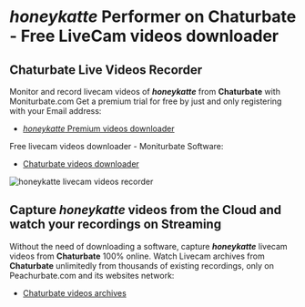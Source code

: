 # _honeykatte_ Performer on Chaturbate - Free LiveCam videos downloader

## Chaturbate Live Videos Recorder

Monitor and record livecam videos of **_honeykatte_** from **Chaturbate** with Moniturbate.com
Get a premium trial for free by just and only registering with your Email address:
* [_honeykatte_ Premium videos downloader](https://moniturbate.com/request-demo-licence-key.html)

Free livecam videos downloader - Moniturbate Software:
* [Chaturbate videos downloader](https://moniturbate.com/moniturbate-download-software.html)

![_honeykatte_ livecam videos recorder](https://peachurnet.com/templates/moniturbate-software.png)


## Capture _honeykatte_ videos from the Cloud and watch your recordings on Streaming

Without the need of downloading a software, capture **_honeykatte_** livecam videos from **Chaturbate** 100% online.
Watch Livecam archives from **Chaturbate** unlimitedly from thousands of existing recordings, only on Peachurbate.com and its websites network:
* [Chaturbate videos archives](https://peachurnet.com/)